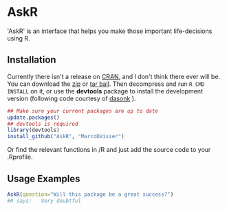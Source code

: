 AskR
==========

  'AskR' is an interface that helps you make those important life-decisions
  using R. 


## Installation

Currently there isn't a release on [CRAN](http://cran.r-project.org/),
and I don't think there ever will be. You can 
download the [zip](https://github.com/MarcoDVisser/AskR/zipball/master) 
or [tar ball](https://github.com/MarcoDVisser/AskR/tarball/master).
Then decompress and run `R CMD INSTALL` on it, 
or use the **devtools** package to install the development version
(following code courtesy of [dasonk](https://github.com/Dasonk) ).

```r
## Make sure your current packages are up to date
update.packages()
## devtools is required
library(devtools)
install_github("AskR", "MarcoDVisser")
```

Or find the relevant functions in /R and just 
add the source code to your .Rprofile.
 
## Usage Examples

```r
AskR(question="Will this package be a great success?")
#R says:   Very doubtful 

```
